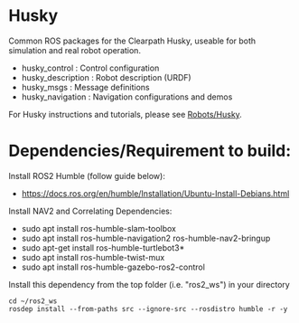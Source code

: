 Husky
=====

Common ROS packages for the Clearpath Husky, useable for both simulation and
real robot operation.

 - husky_control : Control configuration
 - husky_description : Robot description (URDF)
 - husky_msgs : Message definitions
 - husky_navigation : Navigation configurations and demos

For Husky instructions and tutorials, please see [Robots/Husky](http://wiki.ros.org/Robots/Husky).


Dependencies/Requirement to build:
=============
Install ROS2 Humble (follow guide below):
  - https://docs.ros.org/en/humble/Installation/Ubuntu-Install-Debians.html

Install NAV2 and Correlating Dependencies:
  - sudo apt install ros-humble-slam-toolbox
  - sudo apt install ros-humble-navigation2 ros-humble-nav2-bringup
  - sudo apt-get install ros-humble-turtlebot3*
  - sudo apt install ros-humble-twist-mux
  - sudo apt install ros-humble-gazebo-ros2-control

Install this dependency from the top folder (i.e. "ros2_ws") in your directory
```
cd ~/ros2_ws 
rosdep install --from-paths src --ignore-src --rosdistro humble -r -y
```